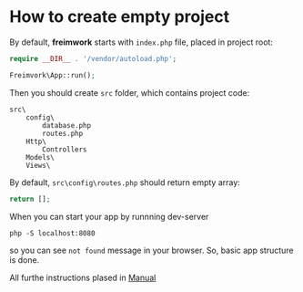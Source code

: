 # How to create empty project

By default, **freimwork** starts with `index.php` file, placed in project root:
```php
require __DIR__ . '/vendor/autoload.php';

Freimvork\App::run();
```

Then you should create `src` folder, which contains project code:
```
src\
    config\
        database.php
        routes.php
    Http\
        Controllers
    Models\
    Views\
```

By default, `src\config\routes.php` should return empty array:
```php
return [];
```

When you can start your app by runnning dev-server
```
php -S localhost:8080
```
so you can see `not found` message in your browser. So, basic app structure is done.

All furthe instructions plased in [Manual](./../manual/README.md)